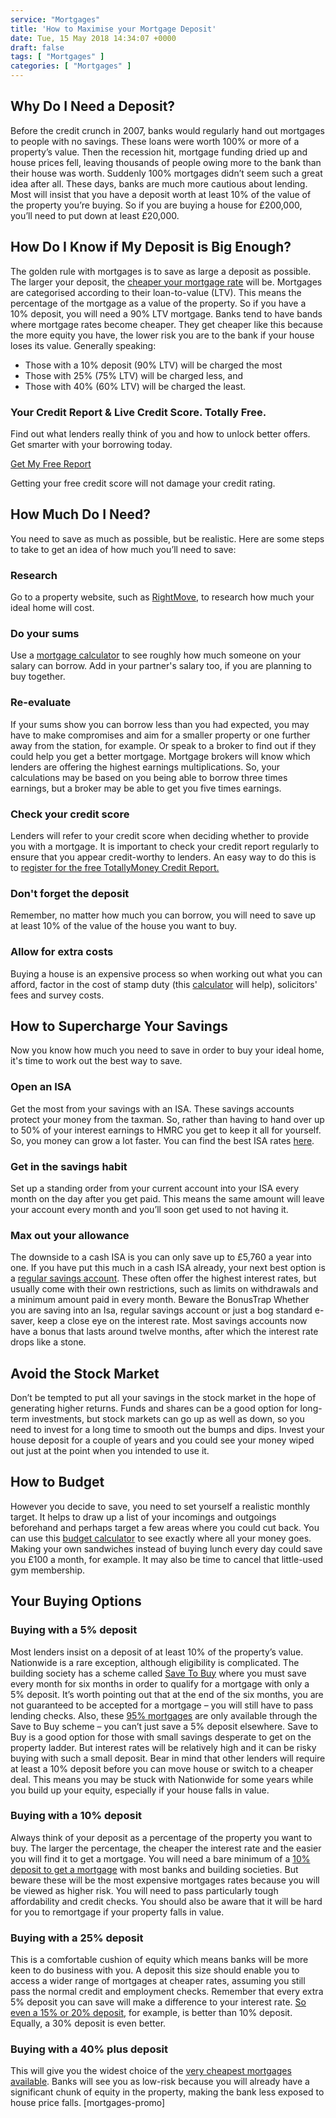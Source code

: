 ```yaml
---
service: "Mortgages"
title: 'How to Maximise your Mortgage Deposit'
date: Tue, 15 May 2018 14:34:07 +0000
draft: false
tags: [ "Mortgages" ]
categories: [ "Mortgages" ]
---
```


Why Do I Need a Deposit?
------------------------

Before the credit crunch in 2007, banks would regularly hand out mortgages to people with no savings. These loans were worth 100% or more of a property’s value. Then the recession hit, mortgage funding dried up and house prices fell, leaving thousands of people owing more to the bank than their house was worth. Suddenly 100% mortgages didn’t seem such a great idea after all. These days, banks are much more cautious about lending. Most will insist that you have a deposit worth at least 10% of the value of the property you’re buying. So if you are buying a house for £200,000, you’ll need to put down at least £20,000.

How Do I Know if My Deposit is Big Enough?
------------------------------------------

The golden rule with mortgages is to save as large a deposit as possible. The larger your deposit, the [cheaper your mortgage rate](https://www.totallymoney.com/mortgages/) will be. Mortgages are categorised according to their loan-to-value (LTV). This means the percentage of the mortgage as a value of the property. So if you have a 10% deposit, you will need a 90% LTV mortgage. Banks tend to have bands where mortgage rates become cheaper. They get cheaper like this because the more equity you have, the lower risk you are to the bank if your house loses its value. Generally speaking:

*   Those with a 10% deposit (90% LTV) will be charged the most
*   Those with 25% (75% LTV) will be charged less, and
*   Those with 40% (60% LTV) will be charged the least.


### Your Credit Report & Live Credit Score. Totally Free.

Find out what lenders really think of you and how to unlock better offers. Get smarter with your borrowing today.

[Get My Free Report](https://www.totallymoney.com/free-credit-report/)

Getting your free credit score will not damage your credit rating.

How Much Do I Need?
-------------------

You need to save as much as possible, but be realistic. Here are some steps to take to get an idea of how much you’ll need to save:

### Research

Go to a property website, such as [RightMove](http://www.rightmove.co.uk/ "RightMove"), to research how much your ideal home will cost.

### Do your sums

Use a [mortgage calculator](https://www.totallymoney.com/mortgages/mortgage-calculator/) to see roughly how much someone on your salary can borrow. Add in your partner's salary too, if you are planning to buy together.

### Re-evaluate

If your sums show you can borrow less than you had expected, you may have to make compromises and aim for a smaller property or one further away from the station, for example. Or speak to a broker to find out if they could help you get a better mortgage. Mortgage brokers will know which lenders are offering the highest earnings multiplications. So, your calculations may be based on you being able to borrow three times earnings, but a broker may be able to get you five times earnings.

### Check your credit score

Lenders will refer to your credit score when deciding whether to provide you with a mortgage. It is important to check your credit report regularly to ensure that you appear credit-worthy to lenders. An easy way to do this is to [register for the free TotallyMoney Credit Report.](https://www.totallymoney.com/free-credit-report/)

### Don't forget the deposit

Remember, no matter how much you can borrow, you will need to save up at least 10% of the value of the house you want to buy.

### Allow for extra costs

Buying a house is an expensive process so when working out what you can afford, factor in the cost of stamp duty (this [calculator](http://www.hmrc.gov.uk/sdlt/calculate/calculators.htm "calculator") will help), solicitors' fees and survey costs.

How to Supercharge Your Savings
-------------------------------

Now you know how much you need to save in order to buy your ideal home, it's time to work out the best way to save.

### Open an ISA

Get the most from your savings with an ISA. These savings accounts protect your money from the taxman. So, rather than having to hand over up to 50% of your interest earnings to HMRC you get to keep it all for yourself. So, you money can grow a lot faster. You can find the best ISA rates [here](http://www.which.co.uk/money/savings-and-investments/reviews-ns/best-rate-cash-isas/ "Cash ISAs").

### Get in the savings habit

Set up a standing order from your current account into your ISA every month on the day after you get paid. This means the same amount will leave your account every month and you’ll soon get used to not having it.

### Max out your allowance

The downside to a cash ISA is you can only save up to £5,760 a year into one. If you have put this much in a cash ISA already, your next best option is a [regular savings account](http://moneyfacts.co.uk/compare/savings/regular-saver-accounts/ "the best regular saver accounts"). These often offer the highest interest rates, but usually come with their own restrictions, such as limits on withdrawals and a minimum amount paid in every month. Beware the BonusTrap Whether you are saving into an Isa, regular savings account or just a bog standard e-saver, keep a close eye on the interest rate. Most savings accounts now have a bonus that lasts around twelve months, after which the interest rate drops like a stone.

Avoid the Stock Market
----------------------

Don’t be tempted to put all your savings in the stock market in the hope of generating higher returns. Funds and shares can be a good option for long-term investments, but stock markets can go up as well as down, so you need to invest for a long time to smooth out the bumps and dips. Invest your house deposit for a couple of years and you could see your money wiped out just at the point when you intended to use it.

How to Budget
-------------

However you decide to save, you need to set yourself a realistic monthly target. It helps to draw up a list of your incomings and outgoings beforehand and perhaps target a few areas where you could cut back. You can use this [budget calculator](https://www.moneyadviceservice.org.uk/en/tools/budget-planner "budget calculator") to see exactly where all your money goes. Making your own sandwiches instead of buying lunch every day could save you £100 a month, for example. It may also be time to cancel that little-used gym membership.

Your Buying Options
-------------------

### Buying with a 5% deposit

Most lenders insist on a deposit of at least 10% of the property’s value. Nationwide is a rare exception, although eligibility is complicated. The building society has a scheme called [Save To Buy](http://www.nationwide.co.uk/savings/limited_access/savetobuy/) where you must save every month for six months in order to qualify for a mortgage with only a 5% deposit. It’s worth pointing out that at the end of the six months, you are not guaranteed to be accepted for a mortgage – you will still have to pass lending checks. Also, these [95% mortgages](https://www.totallymoney.com/mortgages/95-percent/) are only available through the Save to Buy scheme – you can’t just save a 5% deposit elsewhere. Save to Buy is a good option for those with small savings desperate to get on the property ladder. But interest rates will be relatively high and it can be risky buying with such a small deposit. Bear in mind that other lenders will require at least a 10% deposit before you can move house or switch to a cheaper deal. This means you may be stuck with Nationwide for some years while you build up your equity, especially if your house falls in value.

### Buying with a 10% deposit

Always think of your deposit as a percentage of the property you want to buy. The larger the percentage, the cheaper the interest rate and the easier you will find it to get a mortgage. You will need a bare minimum of a [10% deposit to get a mortgage](https://www.totallymoney.com/mortgages/90-percent/) with most banks and building societies. But beware these will be the most expensive mortgages rates because you will be viewed as higher risk. You will need to pass particularly tough affordability and credit checks. You should also be aware that it will be hard for you to remortgage if your property falls in value.

### Buying with a 25% deposit

This is a comfortable cushion of equity which means banks will be more keen to do business with you. A deposit this size should enable you to access a wider range of mortgages at cheaper rates, assuming you still pass the normal credit and employment checks. Remember that every extra 5% deposit you can save will make a difference to your interest rate. [So even a 15% or 20% deposit](https://www.totallymoney.com/mortgages/85-percent/), for example, is better than 10% deposit. Equally, a 30% deposit is even better.

### Buying with a 40% plus deposit

This will give you the widest choice of the [very cheapest mortgages available](https://www.totallymoney.com/mortgages/). Banks will see you as low-risk because you will already have a significant chunk of equity in the property, making the bank less exposed to house price falls. \[mortgages-promo\]
